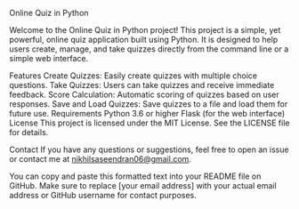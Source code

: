Online Quiz in Python


Welcome to the Online Quiz in Python project! This project is a simple, yet powerful, online quiz application built using Python. It is designed to help users create, manage, and take quizzes directly from the command line or a simple web interface.

Features
Create Quizzes: Easily create quizzes with multiple choice questions.
Take Quizzes: Users can take quizzes and receive immediate feedback.
Score Calculation: Automatic scoring of quizzes based on user responses.
Save and Load Quizzes: Save quizzes to a file and load them for future use.
Requirements
Python 3.6 or higher
Flask (for the web interface)
License
This project is licensed under the MIT License. See the LICENSE file for details.

Contact
If you have any questions or suggestions, feel free to open an issue or contact me at nikhilsaseendran06@gmail.com.

You can copy and paste this formatted text into your README file on GitHub. Make sure to replace [your email address] with your actual email address or GitHub username for contact purposes.
